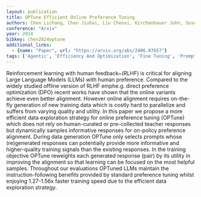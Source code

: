 ```yaml
---
layout: publication
title: OPTune Efficient Online Preference Tuning
authors: Chen Lichang, Chen Jiuhai, Liu Chenxi, Kirchenbauer John, Soselia Davit, Zhu Chen, Goldstein Tom, Zhou Tianyi, Huang Heng
conference: "Arxiv"
year: 2024
bibkey: chen2024optune
additional_links:
  - {name: "Paper", url: "https://arxiv.org/abs/2406.07657"}
tags: ['Agentic', 'Efficiency And Optimization', 'Fine Tuning', 'Prompting', 'Reinforcement Learning', 'Training Techniques']
---
```

Reinforcement learning with human feedback~(RLHF) is critical for aligning Large Language Models (LLMs) with human preference. Compared to the widely studied offline version of RLHF emphe.g. direct preference optimization (DPO) recent works have shown that the online variants achieve even better alignment. However online alignment requires on-the-fly generation of new training data which is costly hard to parallelize and suffers from varying quality and utility. In this paper we propose a more efficient data exploration strategy for online preference tuning (OPTune) which does not rely on human-curated or pre-collected teacher responses but dynamically samples informative responses for on-policy preference alignment. During data generation OPTune only selects prompts whose (re)generated responses can potentially provide more informative and higher-quality training signals than the existing responses. In the training objective OPTune reweights each generated response (pair) by its utility in improving the alignment so that learning can be focused on the most helpful samples. Throughout our evaluations OPTuned LLMs maintain the instruction-following benefits provided by standard preference tuning whilst enjoying 1.27-1.56x faster training speed due to the efficient data exploration strategy.
